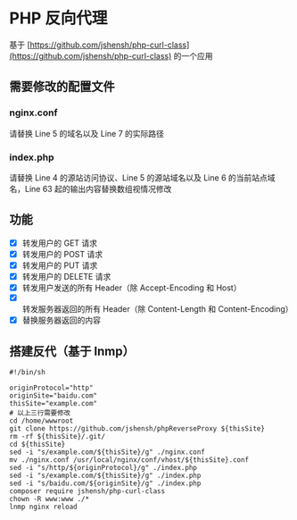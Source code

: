 PHP 反向代理
============

基于 [https://github.com/jshensh/php-curl-class](https://github.com/jshensh/php-curl-class) 的一个应用

## 需要修改的配置文件

### nginx.conf

请替换 Line 5 的域名以及 Line 7 的实际路径

### index.php

请替换 Line 4 的源站访问协议、Line 5 的源站域名以及 Line 6 的当前站点域名，Line 63 起的输出内容替换数组视情况修改

## 功能
- [X] 转发用户的 GET 请求
- [X] 转发用户的 POST 请求
- [X] 转发用户的 PUT 请求
- [X] 转发用户的 DELETE 请求
- [X] 转发用户发送的所有 Header（除 Accept-Encoding 和 Host）
- [X] 转发服务器返回的所有 Header（除 Content-Length 和 Content-Encoding）
- [X] 替换服务器返回的内容

## 搭建反代（基于 lnmp）

```shell
#!/bin/sh

originProtocol="http"
originSite="baidu.com"
thisSite="example.com"
# 以上三行需要修改
cd /home/wwwroot
git clone https://github.com/jshensh/phpReverseProxy ${thisSite}
rm -rf ${thisSite}/.git/
cd ${thisSite}
sed -i "s/example.com/${thisSite}/g" ./nginx.conf
mv ./nginx.conf /usr/local/nginx/conf/vhost/${thisSite}.conf
sed -i "s/http/${originProtocol}/g" ./index.php
sed -i "s/example.com/${thisSite}/g" ./index.php
sed -i "s/baidu.com/${originSite}/g" ./index.php
composer require jshensh/php-curl-class
chown -R www:www ./*
lnmp nginx reload
```
